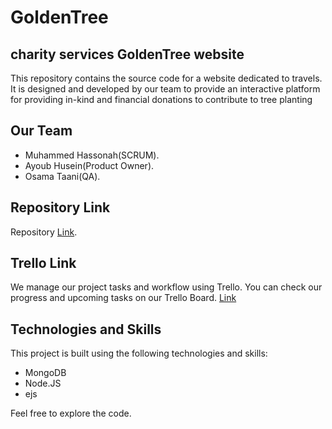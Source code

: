 # GoldenTree

## charity services GoldenTree website
This repository contains the source code for a website dedicated to travels. It is designed and developed by our team to provide an interactive platform for providing in-kind and financial donations to contribute to tree planting

## Our Team
* Muhammed Hassonah(SCRUM).
* Ayoub Husein(Product Owner).
* Osama Taani(QA).

## Repository Link
Repository [Link](https://github.com/charityServices/charityServices).

## Trello Link
We manage our project tasks and workflow using Trello. You can check our progress and upcoming tasks on our Trello Board.
[Link](https://trello.com/b/74OKf3bi/charityservices)

## Technologies and Skills
This project is built using the following technologies and skills:

* MongoDB
* Node.JS
* ejs


Feel free to explore the code.
